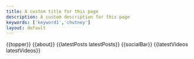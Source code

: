 ```yaml
---
title: A custom title for this page
description: A custom description for this page
keywords: ['keyword1','chutney']
layout: default
---
```

{{topper}}
{{about}}
{{latestPosts latestPosts}}
{{socialBar}}
{{latestVideos latestVideos}}
